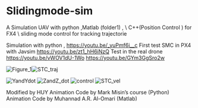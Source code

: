 # Slidingmode-sim
A Simulation UAV with python ,Matlab (folder1) , \\
C++(Position Control ) for FX4 \\
sliding mode control for tracking trajectorie 

Simulation with python , 
https://youtu.be/_yuPmf6i__c 
First test SMC in PX4 with Javsim
https://youtu.be/zt1_hH6iNzQ
Test in the real drone 
https://youtu.be/vWOV1dU-1Wo
https://youtu.be/GYm3GgSro2w

![Figure_1](https://user-images.githubusercontent.com/57325726/119545629-52af6280-bd93-11eb-9b2b-6150822ab530.png)![STC_traj](https://user-images.githubusercontent.com/57325726/128480887-bf7fc4f2-bc9b-4f88-89a4-f7ccbf706390.png)

![YandYdot](https://user-images.githubusercontent.com/57325726/119545665-5b079d80-bd93-11eb-86d8-194a80432a3a.png)
![ZandZ_dot](https://user-images.githubusercontent.com/57325726/119545668-5ba03400-bd93-11eb-910b-040bc06d1dc1.png)
![control](https://user-images.githubusercontent.com/57325726/119545675-5cd16100-bd93-11eb-8a19-224ce42ff7a0.png)
![STC_vel](https://user-images.githubusercontent.com/57325726/128480920-cb01c119-adc2-4d2f-a551-7b191f596e95.png)

Modified by HUY 
Animation Code by Mark Misin’s course (Python)
Animation Code by Muhannad A.R. Al-Omari (Matlab)
